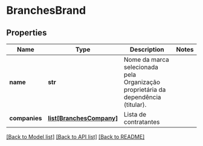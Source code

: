 # BranchesBrand

## Properties
Name | Type | Description | Notes
------------ | ------------- | ------------- | -------------
**name** | **str** | Nome da marca selecionada pela Organização proprietária da dependência (titular). | 
**companies** | [**list[BranchesCompany]**](BranchesCompany.md) | Lista de contratantes | 

[[Back to Model list]](../README.md#documentation-for-models) [[Back to API list]](../README.md#documentation-for-api-endpoints) [[Back to README]](../README.md)

